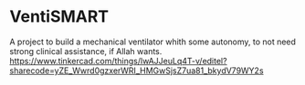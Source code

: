 # VentiSMART
A project to build a mechanical ventilator whith some autonomy, to not need strong clinical assistance, if Allah wants.
https://www.tinkercad.com/things/lwAJJeuLq4T-v/editel?sharecode=yZE_Wwrd0gzxerWRI_HMGwSjsZ7ua81_bkydV79WY2s
